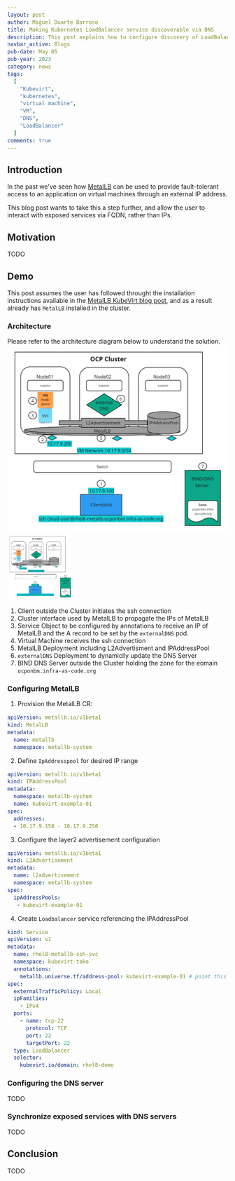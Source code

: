 ```yaml
---
layout: post
author: Miguel Duarte Barroso
title: Making Kubernetes LoadBalancer service discoverable via DNS
description: This post explains how to configure discovery of LoadBalancer service types via DNS.
navbar_active: Blogs
pub-date: May 05
pub-year: 2023
category: news
tags:
  [
    "Kubevirt",
    "kubernetes",
    "virtual machine",
    "VM",
    "DNS",
    "LoadBalancer"
  ]
comments: true
---
```


## Introduction
In the past we've seen how [MetalLB](https://metallb.universe.tf/) can be used
to provide fault-tolerant access to an application on virtual machines through
an external IP address.

This blog post wants to take this a step further, and allow the user to
interact with exposed services via FQDN, rather than IPs.

## Motivation
TODO

## Demo
This post assumes the user has followed throught the installation instructions
available in the
[MetalLB KubeVirt blog post](https://kubevirt.io/2022/Virtual-Machines-with-MetalLB.html),
and as a result already has `MetalLB` installed in the cluster.

### Architecture
Please refer to the architecture diagram below to understand the solution.
![MetalLB Service resolved by name](/assets/2023-05-08-metallb-external-dns/arch.jpg)
<img src="/assets/2023-05-08-metallb-external-dns/arch.jpg" alt= “” width="150" height="150">

1. Client outside the Cluster initiates the ssh connection
2. Cluster interface used by MetalLB to propagate the IPs of MetalLB
3. Service Object to be configured by annotations to receive an IP of MetalLB
   and the A record to be set by the `externalDNS` pod.
4. Virtual Machine receives the ssh connection
5. MetalLB Deployment including L2Advertisment and IPAddressPool
6. `externalDNS` Deployment to dynamiclly update the DNS Server
7. BIND DNS Server outside the Cluster holding the zone for the eomain `ocponbm.infra-as-code.org`

### Configuring MetalLB
1. Provision the MetalLB CR:
```yaml
apiVersion: metallb.io/v1beta1
kind: MetalLB
metadata:
  name: metallb
  namespace: metallb-system
```

2. Define `IpAddresspool` for desired IP range
```yaml
apiVersion: metallb.io/v1beta1
kind: IPAddressPool
metadata:
  namespace: metallb-system
  name: kubevirt-example-01
spec:
  addresses:
  - 10.17.9.150 - 10.17.9.250
```

3. Configure the layer2 advertisement configuration
```yaml
apiVersion: metallb.io/v1beta1
kind: L2Advertisement
metadata:
  name: l2advertisement
  namespace: metallb-system
spec:
  ipAddressPools:
   - kubevirt-example-01
```

4. Create `Loadbalancer` service referencing the IPAddressPool
```yaml
kind: Service
apiVersion: v1
metadata:
  name: rhel8-metallb-ssh-svc
  namespace: kubevirt-tako
  annotations:
    metallb.universe.tf/address-pool: kubevirt-example-01 # point this to your address pool
spec:
  externalTrafficPolicy: Local
  ipFamilies:
    - IPv4
  ports:
    - name: tcp-22
      protocol: TCP
      port: 22
      targetPort: 22
  type: LoadBalancer
  selector:
    kubevirt.io/domain: rhel8-demo
```

### Configuring the DNS server
TODO

### Synchronize exposed services with DNS servers
TODO

## Conclusion
TODO

